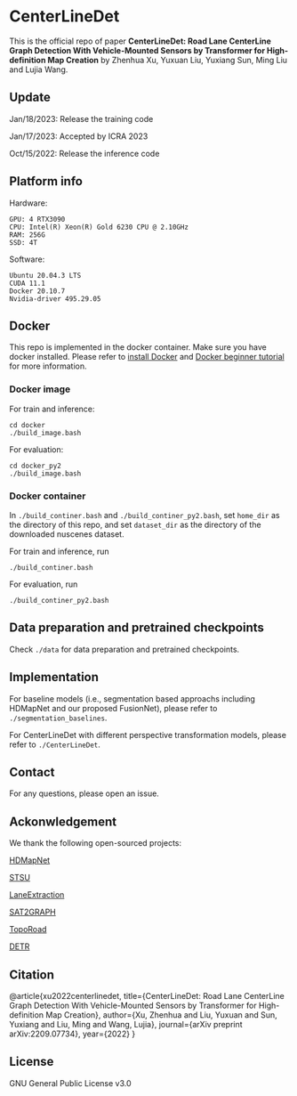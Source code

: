 # CenterLineDet
This is the official repo of paper **CenterLineDet: Road Lane CenterLine Graph Detection With Vehicle-Mounted Sensors by Transformer for High-definition Map Creation** by Zhenhua Xu, Yuxuan Liu, Yuxiang Sun, Ming Liu and Lujia Wang.

## Update 
Jan/18/2023: Release the training code

Jan/17/2023: Accepted by ICRA 2023

Oct/15/2022: Release the inference code

## Platform info
Hardware:
```
GPU: 4 RTX3090
CPU: Intel(R) Xeon(R) Gold 6230 CPU @ 2.10GHz
RAM: 256G
SSD: 4T
```
Software:
```
Ubuntu 20.04.3 LTS
CUDA 11.1
Docker 20.10.7
Nvidia-driver 495.29.05
```
## Docker 
This repo is implemented in the docker container. Make sure you have docker installed. Please refer to [install Docker](https://docs.docker.com/engine/install/ubuntu/) and [Docker beginner tutorial](https://docker-curriculum.com/) for more information.

### Docker image
For train and inference:
```
cd docker
./build_image.bash
```

For evaluation:
```
cd docker_py2
./build_image.bash
```
### Docker container
In ```./build_continer.bash``` and ```./build_continer_py2.bash```, set ```home_dir``` as the directory of this repo, and set ```dataset_dir``` as the directory of the downloaded nuscenes dataset. 

For train and inference, run
```
./build_continer.bash
```

For evaluation, run 
```
./build_continer_py2.bash
```


## Data preparation and pretrained checkpoints
Check ```./data``` for data preparation and pretrained checkpoints.

## Implementation
For baseline models (i.e., segmentation based approachs including HDMapNet and our proposed FusionNet), please refer to ```./segmentation_baselines```.

For CenterLineDet with different perspective transformation models, please refer to ```./CenterLineDet```.

## Contact
For any questions, please open an issue.

## Ackonwledgement
We thank the following open-sourced projects:

[HDMapNet](https://github.com/Tsinghua-MARS-Lab/HDMapNet)

[STSU](https://github.com/ybarancan/STSU)

[LaneExtraction](https://github.com/songtaohe/LaneExtraction)

[SAT2GRAPH](https://github.com/songtaohe/Sat2Graph)

[TopoRoad](https://github.com/ybarancan/TopologicalLaneGraph)

[DETR](https://github.com/facebookresearch/detr)

## Citation
@article{xu2022centerlinedet,
  title={CenterLineDet: Road Lane CenterLine Graph Detection With Vehicle-Mounted Sensors by Transformer for High-definition Map Creation},
  author={Xu, Zhenhua and Liu, Yuxuan and Sun, Yuxiang and Liu, Ming and Wang, Lujia},
  journal={arXiv preprint arXiv:2209.07734},
  year={2022}
}

## License
GNU General Public License v3.0